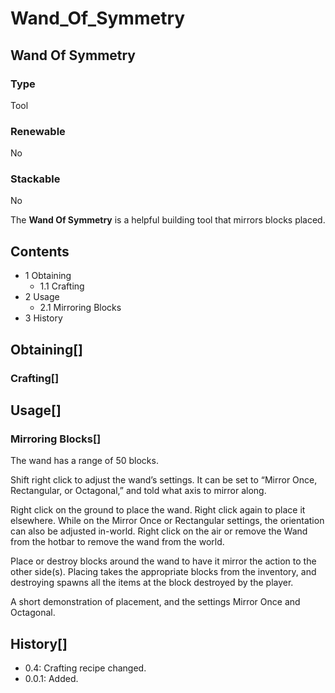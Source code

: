 # Wand_Of_Symmetry

## Wand Of Symmetry

### Type

Tool

### Renewable

No

### Stackable

No

The **Wand Of Symmetry** is a helpful building tool that mirrors blocks placed.

## Contents

- 1 Obtaining
    - 1.1 Crafting
- 2 Usage
    - 2.1 Mirroring Blocks
- 3 History

## Obtaining[]

### Crafting[]

## Usage[]

### Mirroring Blocks[]

The wand has a range of 50 blocks.

Shift right click to adjust the wand’s settings. It can be set to “Mirror Once, Rectangular, or Octagonal,” and told what axis to mirror along.

Right click on the ground to place the wand. Right click again to place it elsewhere. While on the Mirror Once or Rectangular settings, the orientation can also be adjusted in-world. Right click on the air or remove the Wand from the hotbar to remove the wand from the world.

Place or destroy blocks around the wand to have it mirror the action to the other side(s). Placing takes the appropriate blocks from the inventory, and destroying spawns all the items at the block destroyed by the player.

A short demonstration of placement, and the settings Mirror Once and Octagonal.

## History[]

- 0.4: Crafting recipe changed.
- 0.0.1: Added.
